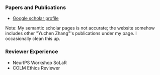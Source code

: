 ### Papers and Publications
* [Google scholar profile](https://scholar.google.com/citations?user=BQV7BOkAAAAJ&hl=en)

Note: My semantic scholar pages is not accurate; the website somehow includes other "Yuchen Zhang"'s 
publications under my page. I occasionally clean this up.

### Reviewer Experience
* NeurIPS Workshop SoLaR
* COLM Ethics Reviewer